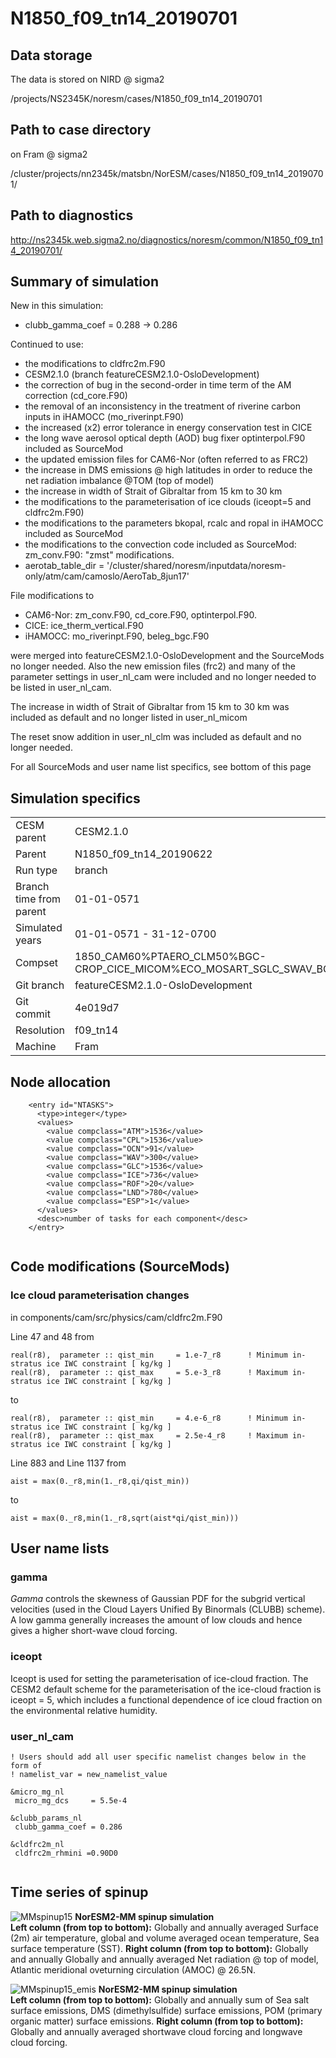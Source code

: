 # N1850_f09_tn14_20190701

## Data storage
The data is stored on NIRD @ sigma2

/projects/NS2345K/noresm/cases/N1850_f09_tn14_20190701


## Path to case directory

on Fram @ sigma2

/cluster/projects/nn2345k/matsbn/NorESM/cases/N1850_f09_tn14_20190701/

## Path to diagnostics

http://ns2345k.web.sigma2.no/diagnostics/noresm/common/N1850_f09_tn14_20190701/

## Summary of simulation

New in this simulation: 
- clubb_gamma_coef = 0.288 -> 0.286

Continued to use:
- the modifications to cldfrc2m.F90
- CESM2.1.0 (branch featureCESM2.1.0-OsloDevelopment)
- the correction of bug in the second-order in time term of the AM correction (cd_core.F90)
- the removal of an inconsistency in the treatment of riverine carbon inputs in iHAMOCC (mo_riverinpt.F90)
- the increased (x2) error tolerance in energy conservation test in CICE
- the long wave aerosol optical depth (AOD) bug fixer optinterpol.F90 included as SourceMod
- the updated emission files for CAM6-Nor (often referred to as FRC2)
- the increase in DMS emissions @ high latitudes in order to reduce the net radiation imbalance @TOM (top of model)
- the increase in width of Strait of Gibraltar  from 15 km to 30 km
- the modifications to the parameterisation of ice clouds (iceopt=5 and cldfrc2m.F90)
- the modifications to the parameters bkopal, rcalc and ropal in iHAMOCC included as SourceMod
- the modifications to the convection code included as SourceMod: zm_conv.F90: "zmst" modifications.
- aerotab_table_dir = '/cluster/shared/noresm/inputdata/noresm-only/atm/cam/camoslo/AeroTab_8jun17'

File modifications to 
- CAM6-Nor: zm_conv.F90, cd_core.F90, optinterpol.F90. 
- CICE:  ice_therm_vertical.F90
- iHAMOCC: mo_riverinpt.F90, beleg_bgc.F90

were merged into featureCESM2.1.0-OsloDevelopment and the SourceMods no longer needed. Also the new emission files (frc2) and many of the parameter settings in user_nl_cam were included and no longer needed to be listed in user_nl_cam.

The increase in width of Strait of Gibraltar from 15 km to 30 km was included as default and no longer listed in user_nl_micom

The reset snow addition in user_nl_clm was included as default and no longer needed.

For all SourceMods and user name list specifics, see bottom of this page

## Simulation specifics

|  |  |  
| --- | :--- | 
| CESM parent| CESM2.1.0  | 
| Parent | N1850_f09_tn14_20190622 |
| Run type  | branch |
| Branch time from parent | 01-01-0571 |
| Simulated years | 01-01-0571 - 31-12-0700 |   
| Compset | 1850_CAM60%PTAERO_CLM50%BGC-CROP_CICE_MICOM%ECO_MOSART_SGLC_SWAV_BGC%BDRDDMS |
| Git branch | featureCESM2.1.0-OsloDevelopment | 
| Git commit | 4e019d7 |
| Resolution | f09_tn14 |
| Machine  |  Fram  |

## Node allocation

```
    <entry id="NTASKS">
      <type>integer</type>
      <values>
        <value compclass="ATM">1536</value>
        <value compclass="CPL">1536</value>
        <value compclass="OCN">91</value>
        <value compclass="WAV">300</value>
        <value compclass="GLC">1536</value>
        <value compclass="ICE">736</value>
        <value compclass="ROF">20</value>
        <value compclass="LND">780</value>
        <value compclass="ESP">1</value>
      </values>
      <desc>number of tasks for each component</desc>
    </entry>


```
## Code modifications (SourceMods)


### Ice cloud parameterisation changes

in components/cam/src/physics/cam/cldfrc2m.F90

Line 47 and 48 from 

```
real(r8),  parameter :: qist_min     = 1.e-7_r8      ! Minimum in-stratus ice IWC constraint [ kg/kg ]
real(r8),  parameter :: qist_max     = 5.e-3_r8      ! Maximum in-stratus ice IWC constraint [ kg/kg ]
```

to 

```
real(r8),  parameter :: qist_min     = 4.e-6_r8      ! Minimum in-stratus ice IWC constraint [ kg/kg ] 
real(r8),  parameter :: qist_max     = 2.5e-4_r8     ! Maximum in-stratus ice IWC constraint [ kg/kg ]
```


Line 883 and Line 1137 from

```
aist = max(0._r8,min(1._r8,qi/qist_min)) 
```
to 

```
aist = max(0._r8,min(1._r8,sqrt(aist*qi/qist_min)))
```

## User name lists

### gamma

*Gamma* controls the skewness of Gaussian PDF for the subgrid vertical velocities (used in the Cloud Layers Unified By Binormals (CLUBB) scheme).  A low gamma generally increases the amount of low clouds and hence gives a higher short-wave cloud forcing.

### iceopt

Iceopt is used for setting the parameterisation of ice-cloud fraction. The CESM2 default scheme for the parameterisation of the ice-cloud fraction is iceopt = 5, which includes a functional dependence of ice cloud fraction on the environmental relative humidity. 


### user_nl_cam
``` 
! Users should add all user specific namelist changes below in the form of
! namelist_var = new_namelist_value

&micro_mg_nl
 micro_mg_dcs     = 5.5e-4

&clubb_params_nl
 clubb_gamma_coef = 0.286

&cldfrc2m_nl
 cldfrc2m_rhmini =0.90D0
                                                                                                                                   
``` 
## Time series of spinup

![MMspinup15](images/spinupmm_emis15.png)
**NorESM2-MM spinup simulation**  
**Left column (from top to bottom):** Globally and annually averaged Surface (2m) air temperature, global and volume averaged ocean temperature, Sea surface temperature (SST). **Right column (from top to bottom):** Globally and annually  Globally and annually averaged Net radiation @ top of model, Atlantic meridional oveturning circulation (AMOC) @ 26.5N.

![MMspinup15_emis](images/spinupmm_emis15.png)
**NorESM2-MM spinup simulation**  
**Left column (from top to bottom):** Globally and annually sum of Sea salt surface emissions, DMS (dimethylsulfide) surface emissions, POM (primary organic matter) surface emissions. **Right column (from top to bottom):** Globally and annually averaged shortwave cloud forcing and longwave cloud forcing.

<!--
:::{figure-md} spinupmm_15
<img src="images/spinupmm_15.png" alt="NorESM2-MM spinup simulations" style="width:120%">

**NorESM2-MM spinup simulation**  
**Left column (from top to bottom):** Globally and annually averaged Surface (2m) air temperature, global and volume averaged ocean temperature, Sea surface temperature (SST). **Right column (from top to bottom):** Globally and annually  Globally and annually averaged Net radiation @ top of model, Atlantic meridional oveturning circulation (AMOC) @ 26.5N.
:::

:::{figure-md} spinupmm_15_emis
<img src="images/spinupmm_emis15.png" alt="NorESM2-MM spinup simulations" style="width:120%">

**NorESM2-MM spinup simulation**  
**Left column (from top to bottom):** Globally and annually sum of Sea salt surface emissions, DMS (dimethylsulfide) surface emissions, POM (primary organic matter) surface emissions. **Right column (from top to bottom):** Globally and annually averaged shortwave cloud forcing and longwave cloud forcing.
:::
-->
